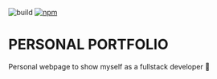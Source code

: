 ![build](https://github.com/buttons/github-buttons/workflows/build/badge.svg)
[![npm](https://img.shields.io/npm/v/github-buttons)](https://www.npmjs.com/github-buttons)
# PERSONAL PORTFOLIO
Personal webpage to show myself as a fullstack developer 👻

